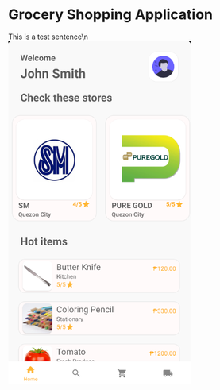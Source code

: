 # Grocery Shopping Application

This is a test sentence\n
![](https://github.com/dmarkdenzel/LBYCPD2/blob/master/assets/Home%20Screen.png?raw=true)

